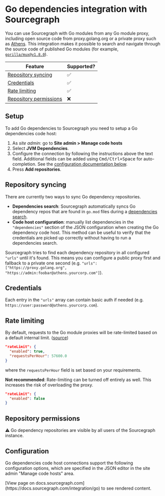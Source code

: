 # Go dependencies integration with Sourcegraph

You can use Sourcegraph with Go modules from any Go module proxy, including open source code from proxy.golang.org or a private proxy such as [Athens](https://github.com/gomods/athens).
This integration makes it possible to search and navigate through the source code of published Go modules (for example, [`gorilla/mux@v1.8.0`](https://sourcegraph.com/go/github.com/gorilla/mux@v1.8.0)).

Feature | Supported?
------- | ----------
[Repository syncing](#repository-syncing) | ✅
[Credentials](#credentials) | ✅
[Rate limiting](#rate-limiting) | ✅
[Repository permissions](#repository-syncing) | ❌

## Setup

To add Go dependencies to Sourcegraph you need to setup a Go dependencies code host:

1. As *site admin*: go to **Site admin > Manage code hosts**
1. Select **JVM Dependencies**.
1. Configure the connection by following the instructions above the text field. Additional fields can be added using <kbd>Cmd/Ctrl+Space</kbd> for auto-completion. See the [configuration documentation below](#configuration).
1. Press **Add repositories**.

## Repository syncing

There are currently two ways to sync Go dependency repositories.

* **Dependencies search**: Sourcegraph automatically syncs Go dependency repos that are found in `go.mod` files during a [dependencies search](../code_search/how-to/dependencies_search.md).
* **Code host configuration**: manually list dependencies in the `"dependencies"` section of the JSON configuration when creating the Go dependency code host. This method can be useful to verify that the credentials are picked up correctly without having to run a dependencies search.

Sourcegraph tries to find each dependency repository in all configured `"urls"` until it's found. This means you can configure a public proxy first and fallback to a private one second (e.g. `"urls": ["https://proxy.golang.org", "https://admin:foobar@athens.yourcorp.com"]`).

## Credentials

Each entry in the `"urls"` array can contain basic auth if needed (e.g. `https://user:password@athens.yourcorp.com`).

## Rate limiting

By default, requests to the Go module proxies will be rate-limited
based on a default internal limit. ([source](https://github.com/sourcegraph/sourcegraph/blob/main/schema/go-modules.schema.json))

```json
"rateLimit": {
  "enabled": true,
  "requestsPerHour": 57600.0
}
```
where the `requestsPerHour` field is set based on your requirements.

**Not recommended**: Rate-limiting can be turned off entirely as well.
This increases the risk of overloading the proxy.

```json
"rateLimit": {
  "enabled": false
}
```

## Repository permissions

⚠️ Go dependency repositories are visible by all users of the Sourcegraph instance.

## Configuration

Go dependencies code host connections support the following configuration options, which are specified in the JSON editor in the site admin "Manage code hosts" area.

<div markdown-func=jsonschemadoc jsonschemadoc:path="integration/go-modules.schema.json">[View page on docs.sourcegraph.com](https://docs.sourcegraph.com/integration/go) to see rendered content.</div>
